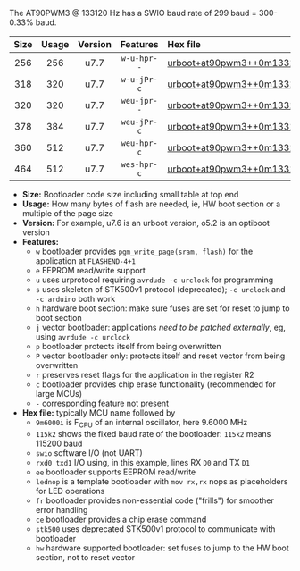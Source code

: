The AT90PWM3 @ 133120 Hz has a SWIO baud rate of 299 baud = 300-0.33% baud.

|Size|Usage|Version|Features|Hex file|
|:-:|:-:|:-:|:-:|:--|
|256|256|u7.7|`w-u-hpr--`|[urboot+at90pwm3++0m133120i++++0k3_swio_rxd4_txd3_lednop_hw.hex](https://raw.githubusercontent.com/stefanrueger/urboot.hex/main/mcus/at90pwm3/internal_oscillator/fint++0m133120_Hz/br++++0k3_bps/urboot+at90pwm3++0m133120i++++0k3_swio_rxd4_txd3_lednop_hw.hex)|
|318|320|u7.7|`w-u-jPr-c`|[urboot+at90pwm3++0m133120i++++0k3_swio_rxd4_txd3_lednop_fr_ce.hex](https://raw.githubusercontent.com/stefanrueger/urboot.hex/main/mcus/at90pwm3/internal_oscillator/fint++0m133120_Hz/br++++0k3_bps/urboot+at90pwm3++0m133120i++++0k3_swio_rxd4_txd3_lednop_fr_ce.hex)|
|320|320|u7.7|`weu-jpr--`|[urboot+at90pwm3++0m133120i++++0k3_swio_rxd4_txd3_ee_lednop.hex](https://raw.githubusercontent.com/stefanrueger/urboot.hex/main/mcus/at90pwm3/internal_oscillator/fint++0m133120_Hz/br++++0k3_bps/urboot+at90pwm3++0m133120i++++0k3_swio_rxd4_txd3_ee_lednop.hex)|
|378|384|u7.7|`weu-jPr-c`|[urboot+at90pwm3++0m133120i++++0k3_swio_rxd4_txd3_ee_lednop_fr_ce.hex](https://raw.githubusercontent.com/stefanrueger/urboot.hex/main/mcus/at90pwm3/internal_oscillator/fint++0m133120_Hz/br++++0k3_bps/urboot+at90pwm3++0m133120i++++0k3_swio_rxd4_txd3_ee_lednop_fr_ce.hex)|
|360|512|u7.7|`weu-hpr-c`|[urboot+at90pwm3++0m133120i++++0k3_swio_rxd4_txd3_ee_lednop_fr_ce_hw.hex](https://raw.githubusercontent.com/stefanrueger/urboot.hex/main/mcus/at90pwm3/internal_oscillator/fint++0m133120_Hz/br++++0k3_bps/urboot+at90pwm3++0m133120i++++0k3_swio_rxd4_txd3_ee_lednop_fr_ce_hw.hex)|
|464|512|u7.7|`wes-hpr-c`|[urboot+at90pwm3++0m133120i++++0k3_swio_rxd4_txd3_ee_lednop_fr_ce_stk500_hw.hex](https://raw.githubusercontent.com/stefanrueger/urboot.hex/main/mcus/at90pwm3/internal_oscillator/fint++0m133120_Hz/br++++0k3_bps/urboot+at90pwm3++0m133120i++++0k3_swio_rxd4_txd3_ee_lednop_fr_ce_stk500_hw.hex)|

- **Size:** Bootloader code size including small table at top end
- **Usage:** How many bytes of flash are needed, ie, HW boot section or a multiple of the page size
- **Version:** For example, u7.6 is an urboot version, o5.2 is an optiboot version
- **Features:**
  + `w` bootloader provides `pgm_write_page(sram, flash)` for the application at `FLASHEND-4+1`
  + `e` EEPROM read/write support
  + `u` uses urprotocol requiring `avrdude -c urclock` for programming
  + `s` uses skeleton of STK500v1 protocol (deprecated); `-c urclock` and `-c arduino` both work
  + `h` hardware boot section: make sure fuses are set for reset to jump to boot section
  + `j` vector bootloader: applications *need to be patched externally*, eg, using `avrdude -c urclock`
  + `p` bootloader protects itself from being overwritten
  + `P` vector bootloader only: protects itself and reset vector from being overwritten
  + `r` preserves reset flags for the application in the register R2
  + `c` bootloader provides chip erase functionality (recommended for large MCUs)
  + `-` corresponding feature not present
- **Hex file:** typically MCU name followed by
  + `9m6000i` is F<sub>CPU</sub> of an internal oscillator, here 9.6000 MHz
  + `115k2` shows the fixed baud rate of the bootloader: `115k2` means 115200 baud
  + `swio` software I/O (not UART)
  + `rxd0 txd1` I/O using, in this example, lines RX `D0` and TX `D1`
  + `ee` bootloader supports EEPROM read/write
  + `lednop` is a template bootloader with `mov rx,rx` nops as placeholders for LED operations
  + `fr` bootloader provides non-essential code ("frills") for smoother error handling
  + `ce` bootloader provides a chip erase command
  + `stk500` uses deprecated STK500v1 protocol to communicate with bootloader
  + `hw` hardware supported bootloader: set fuses to jump to the HW boot section, not to reset vector
